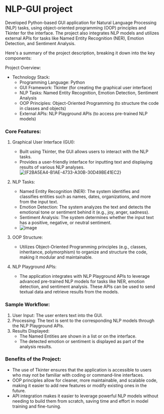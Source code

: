 # NLP-GUI project
Developed Python-based GUI application for Natural Language Processing (NLP) tasks, using object-oriented programming (OOP) principles and Tkinter for the interface. The project also integrates NLP models and utilizes external APIs for tasks like Named Entity Recognition (NER), Emotion Detection, and Sentiment Analysis.

Here's a summary of the project description, breaking it down into the key components:

Project Overview:

- Technology Stack:
  - Programming Language: Python
  - GUI Framework: Tkinter (for creating the graphical user interface)
  - NLP Tasks: Named Entity Recognition, Emotion Detection, Sentiment Analysis
  - OOP Principles: Object-Oriented Programming (to structure the code in classes and objects)
  - External APIs: NLP Playground APIs (to access pre-trained NLP models)

### Core Features:

1. Graphical User Interface (GUI):
   - Built using Tkinter, the GUI allows users to interact with the NLP tasks.
   - Provides a user-friendly interface for inputting text and displaying results of various NLP analyses.
     ![{F2BA5EA4-B1AE-4733-A30B-30D49BE41EC2}](https://github.com/user-attachments/assets/e4a6c947-857e-4138-9232-16cfa540d15c)


2. NLP Tasks:
   - Named Entity Recognition (NER): The system identifies and classifies entities such as names, dates, organizations, and more from the input text.
   - Emotion Detection: The system analyzes the text and detects the emotional tone or sentiment behind it (e.g., joy, anger, sadness).
   - Sentiment Analysis: The system determines whether the input text has a positive, negative, or neutral sentiment.
   - ![image](https://github.com/user-attachments/assets/044d2732-20c9-42e5-b903-f109ce5d10e3)


3. OOP Structure:
   - Utilizes Object-Oriented Programming principles (e.g., classes, inheritance, polymorphism) to organize and structure the code, making it modular and maintainable.

4. NLP Playground APIs:
   - The application integrates with NLP Playground APIs to leverage advanced pre-trained NLP models for tasks like NER, emotion detection, and sentiment analysis. These APIs can be used to send textual data and retrieve results from the models.

### Sample Workflow:

1. User Input: The user enters text into the GUI.
2. Processing: The text is sent to the corresponding NLP models through the NLP Playground APIs.
3. Results Displayed:
   - The Named Entities are shown in a list or on the interface.
   - The detected emotion or sentiment is displayed as part of the analysis results.


### Benefits of the Project:
- The use of Tkinter ensures that the application is accessible to users who may not be familiar with coding or command-line interfaces.
- OOP principles allow for cleaner, more maintainable, and scalable code, making it easier to add new features or modify existing ones in the future.
- API integration makes it easier to leverage powerful NLP models without needing to build them from scratch, saving time and effort in model training and fine-tuning.

